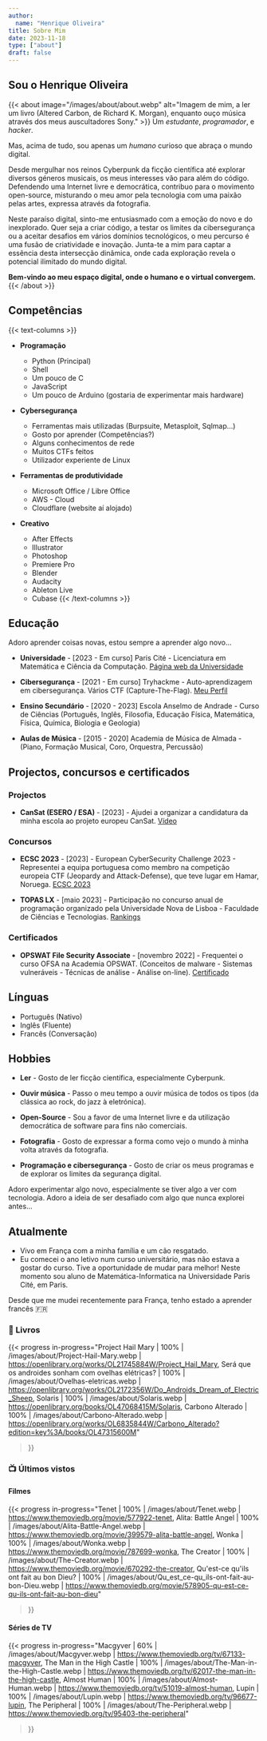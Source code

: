 ```yaml
---
author: 
  name: "Henrique Oliveira"
title: Sobre Mim
date: 2023-11-18
type: ["about"]
draft: false
---
```

## Sou o Henrique Oliveira

{{< about image="/images/about/about.webp" alt="Imagem de mim, a ler um livro (Altered Carbon, de Richard K. Morgan), enquanto ouço música através dos meus auscultadores Sony." >}}
Um _estudante_, _programador_, e _hacker_.

Mas, acima de tudo, sou apenas um _humano_ curioso que abraça o mundo digital.

Desde mergulhar nos reinos Cyberpunk da ficção científica até explorar diversos géneros musicais, os meus interesses vão para além do código. Defendendo uma Internet livre e democrática, contribuo para o movimento open-source, misturando o meu amor pela tecnologia com uma paixão pelas artes, expressa através da fotografia.

Neste paraíso digital, sinto-me entusiasmado com a emoção do novo e do inexplorado. Quer seja a criar código, a testar os limites da cibersegurança ou a aceitar desafios em vários domínios tecnológicos, o meu percurso é uma fusão de criatividade e inovação. Junta-te a mim para captar a essência desta intersecção dinâmica, onde cada exploração revela o potencial ilimitado do mundo digital.

**Bem-vindo ao meu espaço digital, onde o humano e o virtual convergem.**
{{< /about >}}

## Competências

{{< text-columns >}}
- **Programação**
  - Python (Principal)
  - Shell
  - Um pouco de C
  - JavaScript
  - Um pouco de Arduino (gostaria de experimentar mais hardware) 

- **Cybersegurança**
  - Ferramentas mais utilizadas (Burpsuite, Metasploit, Sqlmap...)
  - Gosto por aprender (Competências?)
  - Alguns conhecimentos de rede
  - Muitos CTFs feitos
  - Utilizador experiente de Linux

- **Ferramentas de produtividade**
  - Microsoft Office / Libre Office
  - AWS - Cloud
  - Cloudflare (website aí alojado)

- **Creativo**
  - After Effects
  - Illustrator
  - Photoshop
  - Premiere Pro
  - Blender
  - Audacity
  - Ableton Live
  - Cubase
{{< /text-columns >}}

## Educação
Adoro aprender coisas novas, estou sempre a aprender algo novo...

- **Universidade** - \[2023 - Em curso\] Paris Cité - Licenciatura em Matemática e Ciência da Computação. [Página web da Universidade](https://math-info.u-paris.fr/)

- **Cibersegurança** - \[2021 - Em curso\] Tryhackme - Auto-aprendizagem em cibersegurança. Vários CTF (Capture-The-Flag). [Meu Perfil](https://tryhackme.com/p/M0streng0)

- **Ensino Secundário** - \[2020 - 2023\] Escola Anselmo de Andrade - Curso de Ciências (Português, Inglês, Filosofia, Educação Física, Matemática, Física, Química, Biologia e Geologia)

- **Aulas de Música** - \[2015 - 2020\] Academia de Música de Almada - (Piano, Formação Musical, Coro, Orquestra, Percussão)

## Projectos, concursos e certificados

### Projectos
- **CanSat (ESERO / ESA)** - \[2023\] - Ajudei a organizar a candidatura da minha escola ao projeto europeu CanSat. [Vídeo](https://www.youtube.com/watch?v=ZQTJ3w4_kTc)

### Concursos
- **ECSC 2023** - \[2023\] - European CyberSecurity Challenge 2023 - Representei a equipa portuguesa como membro na competição europeia CTF (Jeopardy and Attack-Defense), que teve lugar em Hamar, Noruega. [ECSC 2023](https://ecsc.eu/2023-challenge)

- **TOPAS LX** - \[maio 2023\] - Participação no concurso anual de programação organizado pela Universidade Nova de Lisboa - Faculdade de Ciências e Tecnologias. [Rankings](https://eventos.fct.unl.pt/topas-lx/pages/classificacao-2023)

### Certificados
- **OPSWAT File Security Associate** - \[novembro 2022\] - Frequentei o curso OFSA na Academia OPSWAT. (Conceitos de malware - Sistemas vulneráveis - Técnicas de análise - Análise on-line). [Certificado](https://learn.opswatacademy.com/certificate/4pbY8cSicg)

## Línguas

- Português (Nativo)
- Inglês (Fluente)
- Francês (Conversação)

## Hobbies

- **Ler** - Gosto de ler ficção científica, especialmente Cyberpunk.

- **Ouvir música** - Passo o meu tempo a ouvir música de todos os tipos (da clássica ao rock, do jazz à eletrónica).

- **Open-Source** - Sou a favor de uma Internet livre e da utilização democrática de software para fins não comerciais.

- **Fotografia** - Gosto de expressar a forma como vejo o mundo à minha volta através da fotografia.

- **Programação e cibersegurança** - Gosto de criar os meus programas e de explorar os limites da segurança digital.

Adoro experimentar algo novo, especialmente se tiver algo a ver com tecnologia. Adoro a ideia de ser desafiado com algo que nunca explorei antes...

## Atualmente 
- Vivo em França com a minha família e um cão resgatado.
- Eu comecei o ano letivo num curso universitário, mas não estava a gostar do curso. Tive a oportunidade de mudar para melhor! Neste momento sou aluno de Matemática-Informatica na Universidade Paris Cité, em Paris.

Desde que me mudei recentemente para França, tenho estado a aprender francês :fr:

### :book: Livros

{{< progress
  in-progress="Project Hail Mary | 100% | /images/about/Project-Hail-Mary.webp | https://openlibrary.org/works/OL21745884W/Project_Hail_Mary, Será que os androides sonham com ovelhas elétricas? | 100% | /images/about/Ovelhas-eletricas.webp | https://openlibrary.org/works/OL2172356W/Do_Androids_Dream_of_Electric_Sheep, Solaris | 100% | /images/about/Solaris.webp | https://openlibrary.org/books/OL47068415M/Solaris, Carbono Alterado | 100% | /images/about/Carbono-Alterado.webp | https://openlibrary.org/works/OL6835844W/Carbono_Alterado?edition=key%3A/books/OL47315600M"
>}}

### :tv: Últimos vistos

#### Filmes

{{< progress
  in-progress="Tenet | 100% | /images/about/Tenet.webp | https://www.themoviedb.org/movie/577922-tenet, Alita: Battle Angel | 100% | /images/about/Alita-Battle-Angel.webp | https://www.themoviedb.org/movie/399579-alita-battle-angel, Wonka | 100% | /images/about/Wonka.webp | https://www.themoviedb.org/movie/787699-wonka, The Creator | 100% | /images/about/The-Creator.webp | https://www.themoviedb.org/movie/670292-the-creator, Qu'est-ce qu'ils ont fait au bon Dieu? | 100% | /images/about/Qu_est_ce-qu_ils-ont-fait-au-bon-Dieu.webp | https://www.themoviedb.org/movie/578905-qu-est-ce-qu-ils-ont-fait-au-bon-dieu"
>}}

#### Séries de TV

{{< progress
  in-progress="Macgyver | 60% | /images/about/Macgyver.webp | https://www.themoviedb.org/tv/67133-macgyver, The Man in the High Castle | 100% | /images/about/The-Man-in-the-High-Castle.webp | https://www.themoviedb.org/tv/62017-the-man-in-the-high-castle, Almost Human | 100% | /images/about/Almost-Human.webp | https://www.themoviedb.org/tv/51019-almost-human, Lupin | 100% | /images/about/Lupin.webp | https://www.themoviedb.org/tv/96677-lupin, The Peripheral | 100% | /images/about/The-Peripheral.webp | https://www.themoviedb.org/tv/95403-the-peripheral"
>}}